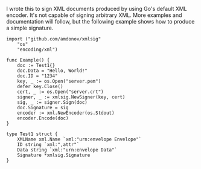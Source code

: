 I wrote this to sign XML documents produced by using Go's default XML encoder. It's not capable of signing arbitrary XML. More examples and documentation will follow, but the following example shows how to produce a simple signature.

    import ("github.com/amdonov/xmlsig"
        "os"
        "encoding/xml")

    func Example() {
        doc := Test1{}
        doc.Data = "Hello, World!"
        doc.ID = "1234"
        key, _ := os.Open("server.pem")
        defer key.Close()
        cert, _ := os.Open("server.crt")
        signer, _ := xmlsig.NewSigner(key, cert)
        sig, _ := signer.Sign(doc)
        doc.Signature = sig
        encoder := xml.NewEncoder(os.Stdout)
        encoder.Encode(doc)
    }

    type Test1 struct {
        XMLName xml.Name `xml:"urn:envelope Envelope"`
        ID string `xml:",attr"`
        Data string `xml:"urn:envelope Data"`
        Signature *xmlsig.Signature
    }